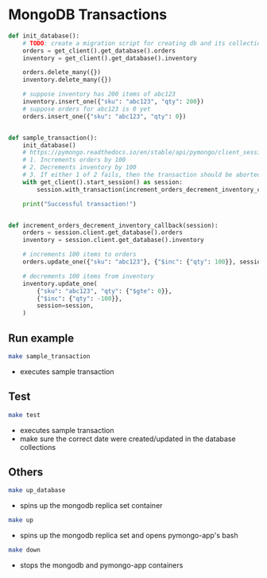# MongoDB Transactions

```python
def init_database():
    # TODO: create a migration script for creating db and its collections
    orders = get_client().get_database().orders
    inventory = get_client().get_database().inventory

    orders.delete_many({})
    inventory.delete_many({})

    # suppose inventory has 200 items of abc123
    inventory.insert_one({"sku": "abc123", "qty": 200})
    # suppose orders for abc123 is 0 yet
    orders.insert_one({"sku": "abc123", "qty": 0})


def sample_transaction():
    init_database()
    # https://pymongo.readthedocs.io/en/stable/api/pymongo/client_session.html
    # 1. Increments orders by 100
    # 2. Decrements inventory by 100
    # 3. If either 1 of 2 fails, then the transaction should be aborted
    with get_client().start_session() as session:
        session.with_transaction(increment_orders_decrement_inventory_callback)

    print("Successful transaction!")


def increment_orders_decrement_inventory_callback(session):
    orders = session.client.get_database().orders
    inventory = session.client.get_database().inventory

    # increments 100 items to orders
    orders.update_one({"sku": "abc123"}, {"$inc": {"qty": 100}}, session=session)

    # decrements 100 items from inventory
    inventory.update_one(
        {"sku": "abc123", "qty": {"$gte": 0}},
        {"$inc": {"qty": -100}},
        session=session,
    )
```

## Run example
```bash
make sample_transaction
```
- executes sample transaction


## Test
```bash
make test
```
- executes sample transaction
- make sure the correct date were created/updated in the database collections

## Others
```bash
make up_database
```
- spins up the mongodb replica set container

```bash
make up
```
- spins up the mongodb replica set and opens pymongo-app's bash

```bash
make down
```
- stops the mongodb and pymongo-app containers